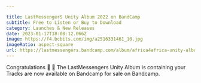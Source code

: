 ```yaml
---

title: LastMessengerS Unity Album 2022 on BandCamp
subtitle: Free to Listen or Buy to Download
category: Launches & New Releases
date: 2023-01-17T18:08:12.066Z
image: https://f4.bcbits.com/img/a2516331461_10.jpg
imageRatio: aspect-square
url: https://lastmessengers.bandcamp.com/album/africa4africa-unity-album-2022
---
```

Congratulations 👏 🎉 The LastMessengers Unity Album is containing your Tracks are now available on Bandcamp for sale on Bandcamp.